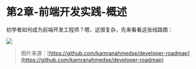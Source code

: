 # 第2章-前端开发实践-概述

初学者如何成为前端开发工程师？嗯，这很复杂，先来看看这张线路图：

![](https://frontendmasters.com/books/front-end-handbook/2019/assets/images/frontend.png)

> 图片来源：[https://github.com/kamranahmedse/developer-roadmap](https://github.com/kamranahmedse/developer-roadmap)



